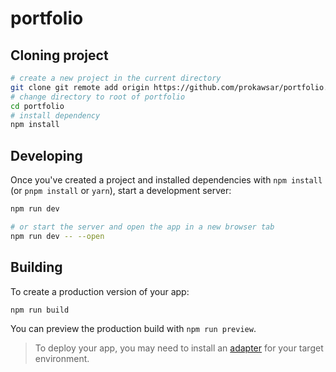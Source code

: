 # portfolio

## Cloning project

```bash
# create a new project in the current directory
git clone git remote add origin https://github.com/prokawsar/portfolio.git
# change directory to root of portfolio
cd portfolio
# install dependency
npm install

```

## Developing

Once you've created a project and installed dependencies with `npm install` (or `pnpm install` or `yarn`), start a development server:

```bash
npm run dev

# or start the server and open the app in a new browser tab
npm run dev -- --open
```

## Building

To create a production version of your app:

```bash
npm run build
```

You can preview the production build with `npm run preview`.

> To deploy your app, you may need to install an [adapter](https://kit.svelte.dev/docs/adapters) for your target environment.
